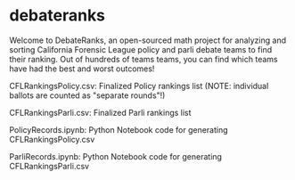 # debateranks


Welcome to DebateRanks, an open-sourced math project for analyzing and sorting California Forensic League policy and parli debate teams to find their ranking. Out of hundreds of teams teams, you can find which teams have had the best and worst outcomes!

CFLRankingsPolicy.csv: Finalized Policy rankings list (NOTE: individual ballots are counted as "separate rounds"!)

CFLRankingsParli.csv: Finalized Parli rankings list

PolicyRecords.ipynb: Python Notebook code for generating CFLRankingsPolicy.csv

ParliRecords.ipynb: Python Notebook code for generating CFLRankingsParli.csv
